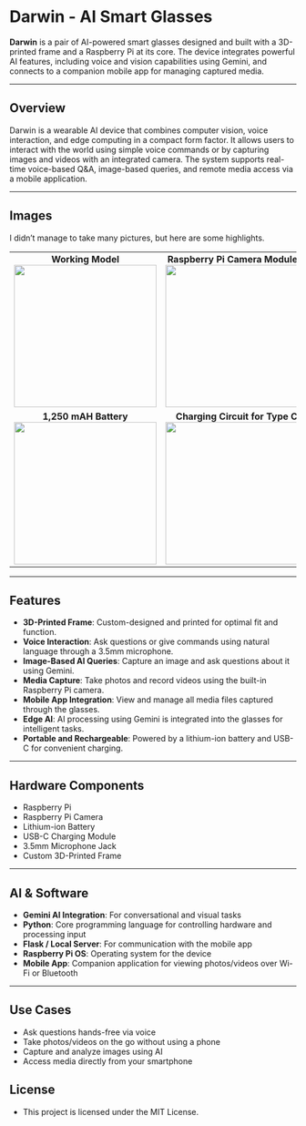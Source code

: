 # Darwin - AI Smart Glasses

**Darwin** is a pair of AI-powered smart glasses designed and built with a 3D-printed frame and a Raspberry Pi at its core. The device integrates powerful AI features, including voice and vision capabilities using Gemini, and connects to a companion mobile app for managing captured media.

---

## Overview

Darwin is a wearable AI device that combines computer vision, voice interaction, and edge computing in a compact form factor. It allows users to interact with the world using simple voice commands or by capturing images and videos with an integrated camera. The system supports real-time voice-based Q&A, image-based queries, and remote media access via a mobile application.

---

## Images

I didn’t manage to take many pictures, but here are some highlights.

<table>
  <tr>
    <td align="center">
      <strong>Working Model</strong><br>
      <img src="https://github.com/user-attachments/assets/d0fd27ab-be19-49aa-a2ee-2d551179283d" width="250">
    </td>
    <td align="center">
      <strong>Raspberry Pi Camera Module 3</strong><br>
      <img src="https://github.com/user-attachments/assets/2014552a-41cd-4b06-b8c8-bcf25fef2b66" width="250">
    </td>
  </tr>
  <tr>
    <td align="center">
      <strong>1,250 mAH Battery</strong><br>
      <img src="https://github.com/user-attachments/assets/41f583ee-8625-4fde-ba89-9b792af9ad77" width="250">
    </td>
    <td align="center">
      <strong>Charging Circuit for Type C</strong><br>
      <img src="https://github.com/user-attachments/assets/a4e59879-f2f0-49be-88e4-fc56bf061444" width="250">
    </td>
  </tr>
</table>

---

## Features

- **3D-Printed Frame**: Custom-designed and printed for optimal fit and function.
- **Voice Interaction**: Ask questions or give commands using natural language through a 3.5mm microphone.
- **Image-Based AI Queries**: Capture an image and ask questions about it using Gemini.
- **Media Capture**: Take photos and record videos using the built-in Raspberry Pi camera.
- **Mobile App Integration**: View and manage all media files captured through the glasses.
- **Edge AI**: AI processing using Gemini is integrated into the glasses for intelligent tasks.
- **Portable and Rechargeable**: Powered by a lithium-ion battery and USB-C for convenient charging.

---

## Hardware Components

- Raspberry Pi
- Raspberry Pi Camera
- Lithium-ion Battery
- USB-C Charging Module
- 3.5mm Microphone Jack
- Custom 3D-Printed Frame

---

## AI & Software

- **Gemini AI Integration**: For conversational and visual tasks
- **Python**: Core programming language for controlling hardware and processing input
- **Flask / Local Server**: For communication with the mobile app
- **Raspberry Pi OS**: Operating system for the device
- **Mobile App**: Companion application for viewing photos/videos over Wi-Fi or Bluetooth

---

## Use Cases

- Ask questions hands-free via voice
- Take photos/videos on the go without using a phone
- Capture and analyze images using AI
- Access media directly from your smartphone

## License

- This project is licensed under the MIT License.
